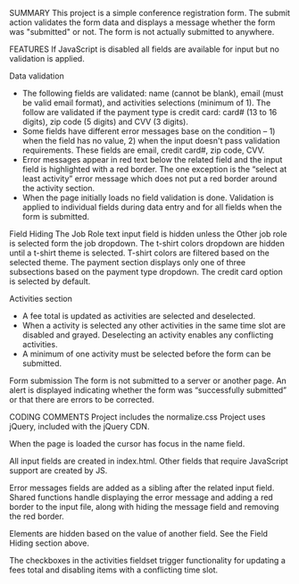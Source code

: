SUMMARY
This project is a simple conference registration form. The submit action validates the form data and displays a message whether the form was "submitted" or not. The form is not actually submitted to anywhere.

FEATURES
If JavaScript is disabled all fields are available for input but no validation is applied.

Data validation
- The following fields are validated: name (cannot be blank), email (must be valid email format), and activities selections (minimum of 1). The follow are validated if the payment type is credit card: card# (13 to 16 digits), zip code (5 digits) and CVV (3 digits).
- Some fields have different error messages base on the condition – 1) when the field has no value, 2) when the input doesn't pass validation requirements. These fields are email, credit card#, zip code, CVV.
- Error messages appear in red text below the related field and the input field is highlighted with a red border. The one exception is the “select at least activity” error message which does not put a red border around the activity section.
- When the page initially loads no field validation is done. Validation is applied to individual fields during data entry and for all fields when the form is submitted.

Field Hiding
The Job Role text input field is hidden unless the Other job role is selected form the job dropdown.
The t-shirt colors dropdown are hidden until a t-shirt theme is selected. T-shirt colors are filtered based on the selected theme.
The payment section displays only one of three subsections based on the payment type dropdown. The credit card option is selected by default.

Activities section
- A fee total is updated as activities are selected and deselected.
- When a activity is selected any other activities in the same time slot are disabled and grayed. Deselecting an activity enables any conflicting activities.
- A minimum of one activity must be selected before the form can be submitted.

Form submission
The form is not submitted to a server or another page. An alert is displayed indicating whether the form was “successfully submitted” or that there are errors to be corrected.


CODING COMMENTS
Project includes the normalize.css
Project uses jQuery, included with the jQuery CDN.

When the page is loaded the cursor has focus in the name field.

All input fields are created in index.html.  Other fields that require JavaScript support are created by JS.

Error messages fields are added as a sibling after the related input field. Shared functions handle displaying the error message and adding a red border to the input file, along with hiding the message field and removing the red border.

Elements are hidden based on the value of another field. See the Field Hiding section above.

The checkboxes in the activities fieldset trigger functionality for updating a fees total and disabling items with a conflicting time slot.
